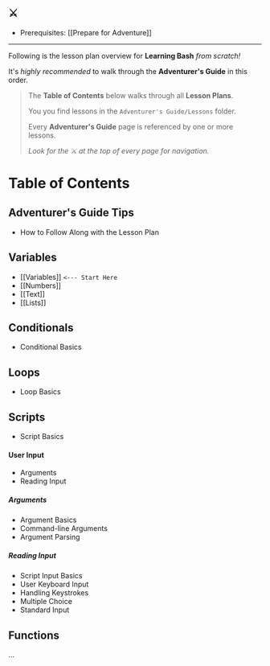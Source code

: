 ## ⚔️

- Prerequisites: [[Prepare for Adventure]]

---

Following is the lesson plan overview for **Learning Bash** _from scratch!_

It's _highly recommended_ to walk through the **Adventurer's Guide** in this order.

> The **Table of Contents** below walks through all **Lesson Plans**.
>
> You you find lessons in the `Adventurer's Guide/Lessons` folder.
> 
> Every **Adventurer's Guide** page is referenced by one or more lessons.
> 
> *Look for the ⚔️ at the top of every page for navigation.*

# Table of Contents

## Adventurer's Guide Tips

- How to Follow Along with the Lesson Plan

## Variables

- [[Variables]] `<--- Start Here`
- [[Numbers]]
- [[Text]]
- [[Lists]]

## Conditionals

- Conditional Basics

## Loops

- Loop Basics

## Scripts

- Script Basics

#### User Input

- Arguments
- Reading Input

##### Arguments
- Argument Basics
- Command-line Arguments
- Argument Parsing

##### Reading Input
- Script Input Basics
-  User Keyboard Input
- Handling Keystrokes
- Multiple Choice
- Standard Input


## Functions


...